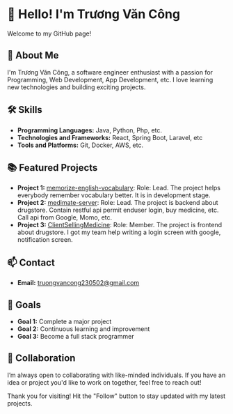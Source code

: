 # 👋 Hello! I'm Trương Văn Công

Welcome to my GitHub page!

## 🌟 About Me

I'm Trương Văn Công, a software engineer enthusiast with a passion for Programming, Web Development, App Development, etc. I love learning new technologies and building exciting projects.

## 🛠️ Skills

- **Programming Languages:** Java, Python, Php, etc.
- **Technologies and Frameworks:** React, Spring Boot, Laravel, etc
- **Tools and Platforms:** Git, Docker, AWS, etc.

## 📚 Featured Projects

- **Project 1:** [memorize-english-vocabulary](https://github.com/vancong2305/memorize-english-vocabulary): Role: Lead. The project helps everybody remember vocabulary better. It is in development stage.
- **Project 2:** [medimate-server](https://github.com/vancong2305/medimate-server): 
Role: Lead. The project is backend about drugstore. Contain restful api permit enduser login, buy medicine, etc. Call api from Google, Momo, etc.
- **Project 3:** [ClientSellingMedicine](https://github.com/phamdangkhoagh/ClientSellingMedicine): 
Role: Member. The project is frontend about drugstore. I got my team help writing a login screen with google, notification screen.
## 📫 Contact

- **Email:** truongvancong230502@gmail.com
<!-- 
- **LinkedIn:** [link to your LinkedIn profile]
- **Twitter:** [link to your Twitter profile]
## 📝 Blog

I also write blogs on topics like [topics you write about: Programming, Technology, Personal Development, etc.]. You can read my articles at [link to your blog].
-->
## 🎯 Goals

- **Goal 1:** Complete a major project
- **Goal 2:** Continuous learning and improvement
- **Goal 3:** Become a full stack programmer

## 🤝 Collaboration

I’m always open to collaborating with like-minded individuals. If you have an idea or project you'd like to work on together, feel free to reach out!

Thank you for visiting! Hit the "Follow" button to stay updated with my latest projects.

